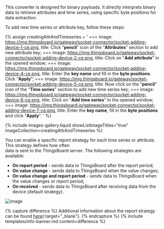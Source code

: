 This converter is designed for binary payloads. It directly interprets binary data to retrieve attributes and 
time series, using specific byte positions for data extraction.

To add new time series or attribute key, follow these steps:

{% assign creatingAttrAndTimeseries = '
    ===
        image: https://img.thingsboard.io/gateway/socket-connector/socket-adding-device-1-ce.png,
        title: Click “**pencil**” icon of the “**Attributes**” section to add new attribute key;
    ===
        image: https://img.thingsboard.io/gateway/socket-connector/socket-adding-device-2-ce.png,
        title: Click on "**Add attribute**" in the opened window;
    ===
        image: https://img.thingsboard.io/gateway/socket-connector/socket-adding-device-4-ce.png,
        title: Enter the **key name** and fill in the **byte positions**. Click “**Apply**”;
    ===
        image: https://img.thingsboard.io/gateway/socket-connector/socket-adding-device-5-ce.png,
        title: Now click on the “**pencil**” icon of the “**Time series**” section to add new time series key;
    ===
        image: https://img.thingsboard.io/gateway/socket-connector/socket-adding-device-6-ce.png,
        title: Click on "**Add time series**" in the opened window;
    ===
        image: https://img.thingsboard.io/gateway/socket-connector/socket-adding-device-7-ce.png,
        title: Enter the **key name**, fill in the **byte positions** and click “**Apply**”.
    '
%}

{% include images-gallery.liquid showListImageTitles="true" imageCollection=creatingAttrAndTimeseries %}

You can enable a specific report strategy for each time series or attribute. This strategy defines how often  
data is sent to the ThingsBoard server. The following strategies are available:

- **On report period** - sends data to ThingsBoard after the report period;
- **On value change** - sends data to ThingsBoard when the value changes;
- **On value change and report period** - sends data to ThingsBoard when the value changes or report period;
- **On received** - sends data to ThingsBoard after receiving data from the device (default strategy).

![image](https://img.thingsboard.io/gateway/socket-connector/socket-adding-device-9-ce.png)

{% capture difference %}
Additional information about the report strategy can be found [here](/docs/iot-gateway/features-overview/report-strategy){:target="_blank"}.
{% endcapture %}
{% include templates/info-banner.md content=difference %}
